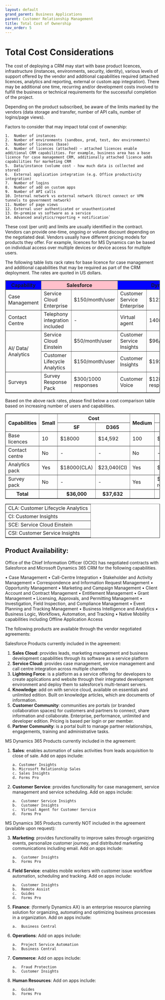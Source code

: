 ```yaml
---
layout: default
grand_parent: Business Applications
parent: Customer Relationship Management
title: Total Cost of Ownership
nav_order: 5
---
```

# Total Cost Considerations

 The cost of deploying a CRM may start with base product licences, infrastructure (instances, environments, security, identity), various levels of support offered by the vendor and additional capabilities required (attached licences, analytics and reporting, external or custom app integration). There may be additional one time, recurring and/or development costs involved to fulfill the business or technical requirements for the successful completion of the project. 

 Depending on the product subscribed, be aware of the limits marked by the vendors (data storage and transfer, number of API calls, number of logins/page views).
 
 Factors to consider that may impact total cost of ownership:

	1.	Number of instances 
	2.	Number of environments (sandbox, prod, test, dev environments)
	3.	Number of licences (base)
	4.	Number of licences (attached) – attached licences enable additional CRM capabilities. For example, business area has a base licence for case management CRM, additionally attached licence adds capabilities for marketing CRM
	5.	Data/instance (volume cost - how much data is collected and stored)
	6.	External application integration (e.g. Office productivity integration)
	7.	Number of logins
	8.	Number of add on custom apps
	9.	Number of API calls
	10.	Internal network vs external network (Direct connect or VPN tunnels to government network)
	11.	Number of page views
	12.	External user authenticated or unauthenticated
	13.	On-premise vs software as a service
	14.	Advanced analytics/reporting + notification`

 These cost (per unit) and limits are usually identified in the contract. Vendors can provide one-time, ongoing or volume discount depending on the negotiated deal. Vendors usually have different pricing models for products they offer. For example, licences for MS Dynamics can be based on individual access over multiple devices or device access for multiple users. 

 The following table lists rack rates for base licence for case management and additional capabilities that may be required as part of the CRM deployment. The rates are quoted in US dollars.
 

<table border="1px" color="black">
<tr> <th bgcolor="blue"> Capability </th> <th colspan="2" bgcolor="pink"> Salesforce </th> <th colspan="2" bgcolor="blue"> Dynamics </th></tr>
<tr> <td> Case Management </td> <td> Service Cloud Enterprise </td> <td> $150/month/user </td> <td> Customer Service Enterprise </td>	<td> $121.6/month/user </td></tr>
<tr> <td> Contact Centre </td> <td> Telephony integration included </td> <td> - </td> <td> Virtual agent </td> <td> 1408/month/tenant </td> </tr>
<tr> <td rowspan="2"> AI/ Data/ Analytics </td> <td> Service Cloud Einstein </td> <td> $50/month/user </td> <td> Customer Service Insights </td> <td> $96/month/user </td> </tr>
<tr> <td> Customer Lifecycle Analytics </td> <td> $150/month/user </td> <td> Customer Insights </td> <td> $1920/month/tenant </td> </tr>
<tr> <td> Surveys </td> <td> Survey Response Pack </td> <td> $300/1000 responses </td> <td> Customer Voice </td> <td> $128/2000 responses/month/tenant </td> </tr>
</table>

 Based on the above rack rates, please find below a cost comparison table based on increasing number of users and capabilities. 

<table border="1px" color="black">
<tr> <th rowspan="2"> Capabilities </th> <th rowspan="2"> Small </th> <th colspan="2"> Cost </th> <th rowspan="2"> Medium </th> <th colspan="2"> Cost </th> <th rowspan="2"> Large </th> <th colspan="2"> Cost </th> </tr>
<tr> <th> SF </th> <th> D365 </th> <th> SF </th> <th> D365 </th> <th> SF </th> <th> D365 </th> </tr>
<tr> <td> Base licences </td> <td> 10 </td> <td> $18000 </td> <td> $14,592 </td> <td> 100 </td> <td> $180,000 </td> <td> $145,920 </td> <td> 1000 </td> <td> $1,800,000 </td> <td> $1,459,200 </td> </tr>
<tr> <td> Contact centre </td> <td> No </td> <td> - </td> <td> - </td> <td> No </td> <td> - </td> <td> - </td> <td> Yes </td> <td> $0 </td> <td> $16,896 </td> </tr>
<tr> <td> Analytics pack </td> <td> Yes </td> <td> $18000(CLA) </td> <td> $23,040(CI) </td> <td> Yes </td> <td> $18,000(CLA) </td> <td> $23,040(CI) </td> <td> Yes </td> <td> $2,400,000(SCE+CLA) </td> <td> $1,175,040(CSI+CI) </td></tr>
<tr> <td> Survey pack </td> <td> No </td> <td> - </td> <td> - </td> <td> Yes </td> <td> $3000(10,000 responses) </td> <td> $640(10,000 responses)</td> <td> Yes </td> <td> $15,000(50,000 responses) </td> <td> $3,200(50,000 responses) </td> </tr>
<tr> <th> Total </th> <th></th> <th> $36,000 </th> <th> $37,632 </th> <th></th>  <th> $201,000 </th> <th> $169,600 </th>  <th></th>  <th> $4,215,000 </th> <th> $2,654,336 </th> </tr>
</table>

<table border="1px" color="black">
<tr> <td> CLA: Customer Lifecycle Analytics </td> </tr>
<tr> <td> CI: Customer Insights </td> </tr>
<tr> <td> SCE: Service Cloud Einstein  </td> </tr>
<tr> <td> CSI: Customer Service Insights </td> </tr>
</table>


## Product Availability:

Office of the Chief Information Officer (OCIO) has negotiated contracts with Salesforce and Microsoft Dynamics 365 CRM for the following capabilities.

•	Case Management
•	Call-Centre Integration
•	Stakeholder and Activity Management
•	Correspondence and Information Request Management
•	Opportunity Management
•	Marketing and Campaign Management
•	Client Account and Contract Management
•	Entitlement Management
•	Grant Management
•	Licensing, Approvals, and Permitting Management
•	Investigation, Field Inspection, and Compliance Management
•	Event Planning and Tracking Management
•	Business Intelligence and Analytics
•	Business Logic, Workflows, Automation, and Tracking
•	Native Mobility capabilities including Offline Application Access

The following products are available through the vendor negotiated agreements:

Salesforce Products currently included in the agreement:

1.	**Sales Cloud**: provides leads, marketing management and business development capabilities through its software as a service platform
2.	**Service Cloud:** provides case management, service management and call centre integration across multiple channels
3.	**Lightning Force**: is a platform as a service offering for developers to create applications and website through their integrated development environment and deploy them to salesforce’s multi-tenant servers.
4.	**Knowledge**: add on with service cloud, available on essentials and unlimited edition. Built on knowledge articles, which are documents of information.
5.	**Customer Community**: communities are portals (or branded collaboration spaces) for customers and partners to connect, share information and collaborate. Enterprise, performance, unlimited and developer edition. Pricing is based per login or per member. 
6.	**Partner Community**: is a portal built to manage partner relationships, engagements, training and administrative tasks. 

MS Dynamics 365 Products currently included in the agreement:

1.	**Sales**: enables automation of sales activities from leads acquisition to close of sale. Add on apps include:

		a. Customer Insights
		b. Microsoft Relationship Sales
		c. Sales Insights
		d. Forms Pro

2.	**Customer Service**: provides functionality for case management, service management and service scheduling. Add on apps include:

		a.	Customer Service Insights
		b.	Customer Insights
		c.	Virtual Agent for Customer Service
		d.	Forms Pro

MS Dynamics 365 Products currently NOT included in the agreement (available upon request):

3.	**Marketing**: provides functionality to improve sales through organizing events, personalize customer journey, and distributed marketing communications including email. Add on apps include:

		a.	Customer Insights
		b.	Forms Pro

4.	**Field Service**: enables mobile workers with customer issue workflow automation, scheduling and tracking. Add on apps include:

		a.	Customer Insights
		b.	Remote Assist
		c.	Guides
		d.	Forms Pro

5.	**Finance**: (formerly Dynamics AX) is an enterprise resource planning solution for organizing, automating and optimizing business processes in a organization. Add on apps include:

		a.	Business Central

6.	**Operations**: Add on apps include:

		a.	Project Service Automation
		b.	Business Central

7.	**Commerce**: Add on apps include:

		a.	Fraud Protection
		b.	Customer Insights

8.	**Human Resources**: Add on apps include:

		a.	Guides
		b.	Forms Pro




